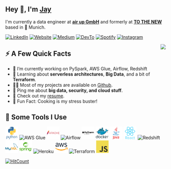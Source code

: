 <h2>Hey 👋, I'm <a href="https://jitender-saini.github.io/">Jay</a></h2>
<p>I'm currently a data engineer at <strong><a href="https://www.air-up.com/">air up GmbH</a></strong> and formerly at <strong><a href="https://tothenew.com/">TO THE NEW</a></strong> based in 🌁 Munich.</p>
<p><a href="https://www.linkedin.com/in/saini-jitender/"><img src="https://img.shields.io/badge/-@saini--jitender-0077B5?style=for-the-badge&amp;logo=LinkedIn&amp;link=https://www.linkedin.com/in/saini-jitender/" alt="LinkedIn"></a> <a href="https://jitender-saini.github.io"><img src="https://img.shields.io/badge/-jitender--saini.github.io-4E69C8?style=for-the-badge&amp;logo=Firefox&amp;link=https://jitender-saini.github.io" alt="Website"></a> <a href="https://jitender-saini.medium.com"><img src="https://img.shields.io/badge/-@jitender--saini-034a6c?style=for-the-badge&amp;logo=Medium&amp;link=https://jitender-saini.medium.com" alt="Medium"></a> <a href="https://dev.to/jitender-saini"><img src="https://img.shields.io/badge/-@jitender--saini-0A0A0A?style=for-the-badge&amp;logo=dev.to&amp;link=https://dev.to/jitender-saini" alt="DevTo"></a> <a href="https://open.spotify.com/user/w2g7q0sr8eibbb16aikslpfmc?si=c3d493cf3c1a4570"><img src="https://img.shields.io/badge/-@JaySaini-fff?style=for-the-badge&amp;logo=Spotify&amp;link=https://open.spotify.com/user/w2g7q0sr8eibbb16aikslpfmc?si=c3d493cf3c1a4570" alt="Spotify"></a> <a href="https://instagram.com/fotos.jay"><img src="https://img.shields.io/badge/-@fotos.jay-7236bb?style=for-the-badge&amp;logo=Instagram&amp;link=https://instagram.com/fotos.jay" alt="Instagram"></a></p>
<img align="right" src="https://media.giphy.com/media/v1.Y2lkPTc5MGI3NjExM2R5YjV2eGdsZmNqaWc3dGh1MWNqazNreGdueHdvNmFzbWNzYWF0YiZlcD12MV9pbnRlcm5hbF9naWZfYnlfaWQmY3Q9Zw/iIqmM5tTjmpOB9mpbn/giphy.gif" />
<h2>⚡️ A Few Quick Facts</h2>
<ul>
<li>🔭 I’m currently working on PySpark, AWS Glue, Airflow, Redshift</li>
<li>🧐 Learning about <strong>serverless architectures</strong>, <strong>Big Data</strong>, and a bit of <strong>Terraform</strong>.</li>
<li>👨‍💻 Most of my projects are available on <a href="https://github.com/jitender-saini">Github</a>.</li>
<li>💬 Ping me about <strong>big data, security, and cloud stuff</strong>.</li>
<li>📙 Check out my <a href="https://drive.google.com/file/d/1vkJDcibnFZLAPMTU33lMMf2QoGAdxPSR/view?usp=sharing">resume</a>.</li>
<li>🎉 Fun Fact: Cooking is my stress buster!</li>
</ul>
<h2>🚀 Some Tools I Use</h2>
<p align="left">
<img src="https://raw.githubusercontent.com/devicons/devicon/master/icons/python/python-original-wordmark.svg" alt="python" width="auto" height="40" />
<img src="https://www.vectorlogo.zone/logos/amazon_aws/amazon_aws-icon.svg" alt="AWS Glue" width="auto" height="40" />
<img src="https://raw.githubusercontent.com/devicons/devicon/master/icons/apache/apache-original-wordmark.svg" alt="PySpark" width="auto" height="40" />
<img src="https://cwiki.apache.org/confluence/download/attachments/145723561/wordmark_1.svg?api=v2" alt="Airflow" width="auto" height="40" />
<img src="https://raw.githubusercontent.com/devicons/devicon/master/icons/pycharm/pycharm-original-wordmark.svg" alt="PyCharm" width="auto" height="40" />
<img src="https://raw.githubusercontent.com/devicons/devicon/master/icons/docker/docker-original-wordmark.svg" alt="Docker" width="auto" height="40" />
<img src="https://raw.githubusercontent.com/devicons/devicon/master/icons/java/java-original-wordmark.svg" alt="Java" width="auto" height="40" />
<img src="https://raw.githubusercontent.com/devicons/devicon/master/icons/react/react-original-wordmark.svg" alt="React" width="auto" height="40" />
<img src="https://upload.wikimedia.org/wikipedia/commons/7/73/Amazon-Redshift-Logo.svg" alt="Redshift" width="auto" height="40" />
<img src="https://raw.githubusercontent.com/devicons/devicon/master/icons/mysql/mysql-original-wordmark.svg" alt="MySQL" width="auto" height="40" />
<img src="https://raw.githubusercontent.com/devicons/devicon/master/icons/spring/spring-original-wordmark.svg" alt="Spring Boot" width="auto" height="40" />
<img src="https://upload.wikimedia.org/wikipedia/commons/thumb/e/ec/Heroku_logo.svg/220px-Heroku_logo.svg.png" alt="Heroku" width="auto" height="40" />
<img src="https://raw.githubusercontent.com/devicons/devicon/master/icons/amazonwebservices/amazonwebservices-original-wordmark.svg" alt="AWS" width="auto" height="40" />
<img src="https://www.vectorlogo.zone/logos/terraformio/terraformio-icon.svg" alt="Terraform" width="auto" height="40" />
<img src="https://raw.githubusercontent.com/devicons/devicon/master/icons/javascript/javascript-original.svg" alt="Javascript" width="auto" height="40" />
</p>
<p><a href="http://hits.dwyl.com/jitender-saini/jitender-saini/jitender-saini.svg?style=flat-square"><img src="https://hits.dwyl.com/jitender-saini/jitender-saini/jitender-saini.svg?style=flat-square" alt="HitCount"></a></p>

